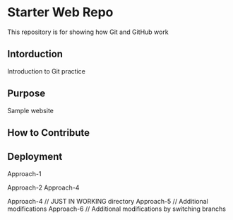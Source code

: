 # Starter Web Repo

This repository is for showing how Git and GitHub work

## Intorduction 
Introduction to Git practice
## Purpose

Sample website

## How to Contribute 

## Deployment
Approach-1

Approach-2
Approach-4

Approach-4 // JUST IN WORKING directory
Approach-5 // Additional modifications
Approach-6 // Additional modifications by switching branchs
